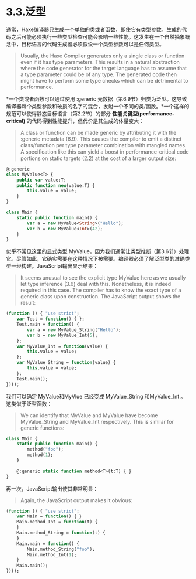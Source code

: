 # 3.3.泛型

通常，Haxe编译器只生成一个单独的类或者函数，即使它有类型参数。生成的代码之后可能必须执行一些类型检查可能会影响一些性能。这发生在一个自然抽象概念中，目标语言的代码生成器必须假设一个类型参数可以是任何类型。

> Usually, the Haxe Compiler generates only a single class or function even if it has type parameters. This results in a natural abstraction where the code generator for the target language has to assume that a type parameter could be of any type. The generated code then might have to perform some type checks which can be detrimental to performance.

*一个类或者函数可以通过使用 :generic 元数据（第6.9节）归类为泛型。这导致编译器每个类型参数和破损的名字的混合，发射一个不同的类/函数。*一个这样的规范可以使得静态目标语言（第2.2节）的部分 **性能关键型(performance-critical)** 的代码得到性能提升，但代价是其生成的体量变大：

> A class or function can be made generic by attributing it with the :generic metadata (6.9). This causes the compiler to emit a distinct class/function per type parameter combination with mangled names. A speciﬁcation like this can yield a boost in performance-critical code portions on static targets (2.2) at the cost of a larger output size:

```haxe
@:generic
class MyValue<T> {
    public var value:T; 
    public function new(value:T) { 
        this.value = value; 
    } 
}

class Main { 
    static public function main() { 
        var a = new MyValue<String>("Hello"); 
        var b = new MyValue<Int>(42); 
    }
} 
```

似乎不常见这里的显式类型 MyValue，因为我们通常让类型推断（第3.6节）处理它。尽管如此，它确实需要在这种情况下被需要。编译器必须了解泛型类的准确类型一经构建。JavaScript输出显示结果：

> It seems unusual to see the explicit type MyValue here as we usually let type inference (3.6) deal with this. Nonetheless, it is indeed required in this case. The compiler has to know the exact type of a generic class upon construction. The JavaScript output shows the result:

```haxe
(function () { "use strict";
    var Test = function() { }; 
    Test.main = function() { 
        var a = new MyValue_String("Hello"); 
        var b = new MyValue_Int(5);
    }; 
    var MyValue_Int = function(value) { 
        this.value = value; 
    }; 
    var MyValue_String = function(value) { 
        this.value = value; 
    }; 
    Test.main(); 
})();
```

我们可以确定 MyValue和MyVlue 已经变成 MyValue_String 和MyValue_Int 。这类似于泛型函数：

> We can identify that MyValue and MyValue have become MyValue_String and MyValue_Int respectively. This is similar for generic functions:

```haxe
class Main { 
    static public function main() { 
        method("foo");
        method(1); 
    }
    
    @:generic static function method<T>(t:T) { } 
} 
```

再一次，JavaScript输出使其非常明显：

> Again, the JavaScript output makes it obvious:

```haxe
(function () { "use strict"; 
    var Main = function() { }
    Main.method_Int = function(t) { 
    }
    Main.method_String = function(t) { 
    }
    Main.main = function() {
        Main.method_String("foo"); 
        Main.method_Int(1); 
    }
    Main.main();
})();
```